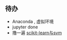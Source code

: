 ## 待办

* Anaconda , 虚拟环境
* jupyter    done
* 撸一遍  [scikit-learn与svm ](https://github.com/youngxiao/SVM-demo/blob/master/svm_demo_with_sklearn.ipynb)

